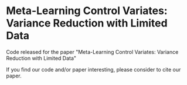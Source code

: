 # Meta-Learning Control Variates: Variance Reduction with Limited Data
Code released for the paper "Meta-Learning Control Variates: Variance Reduction with Limited Data"

If you find our code and/or paper interesting, please consider to cite our paper.
